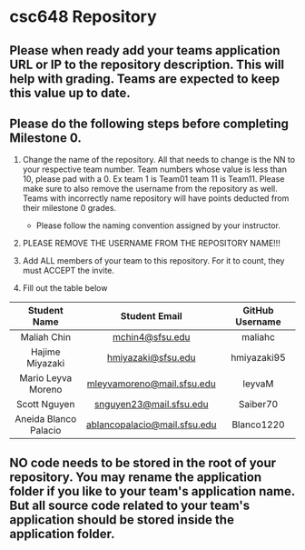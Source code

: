 # csc648 Repository

## Please when ready add your teams application URL or IP to the repository description. This will help with grading. Teams are expected to keep this value up to date.

## Please do the following steps before completing Milestone 0.
1. Change the name of the repository. All that needs to change is the NN to your respective team number. Team numbers whose value is less than 10, please pad with a 0. Ex team 1 is Team01 team 11 is Team11. Please make sure to also remove the username from the repository as well. Teams with incorrectly name repository will have points deducted from their milestone 0 grades.
      - Please follow the naming convention assigned by your instructor.

1. PLEASE REMOVE THE USERNAME FROM THE REPOSITORY NAME!!!

2. Add ALL members of your team to this repository. For it to count, they must ACCEPT the invite.

3. Fill out the table below


|     Student Name      |        Student Email         | GitHub Username |
|         :---:         |            :---:             |      :---:      |
| Maliah Chin           | mchin4@sfsu.edu              | maliahc         |
| Hajime Miyazaki       | hmiyazaki@sfsu.edu           | hmiyazaki95     |
| Mario Leyva Moreno    | mleyvamoreno@mail.sfsu.edu   | leyvaM          |
| Scott Nguyen          | snguyen23@mail.sfsu.edu      | Saiber70        |
| Aneida Blanco Palacio | ablancopalacio@mail.sfsu.edu | Blanco1220      |

## NO code needs to be stored in the root of your repository. You may rename the application folder if you like to your team's application name. But all source code related to your team's application should be stored inside the application folder.
